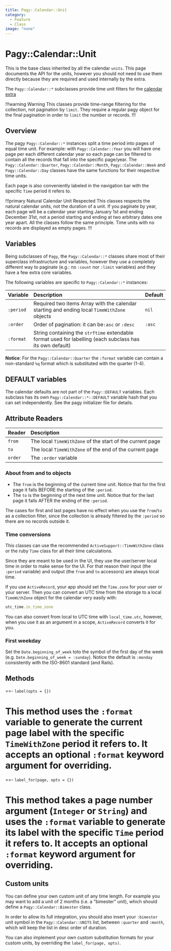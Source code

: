 ```yaml
---
title: Pagy::Calendar::Unit
category:
  - Feature
  - Class
image: "none"
---
```


# Pagy::Calendar::Unit

This is the base class inherited by all the calendar `units`. This page documents the API for the units, however you should not need to use them directly because they are required and used internally by the extra.

The `Pagy::Calendar::*` subclasses provide time unit filters for the [calendar extra](/docs/extras/calendar.md)

!!!warning Warning
This classes provide time-range filtering for the collection, not pagination by `limit`. They require a 
regular pagy object for the final pagination in order to `limit` the number or records.
!!!

## Overview

The pagy `Pagy::Calendar::*` instances split a time period into pages of equal time unit. For example: with `Pagy::Calendar::Year`
you will have one page per each different calendar year so each page can be filtered to contain all the records that fall into the
specific page/year. The `Pagy::Calendar::Quarter`, `Pagy::Calendar::Month`, `Pagy::Calendar::Week` and `Pagy::Calendar::Day`
classes have the same functions for their respective time units.

Each page is also conveniently labeled in the navigation bar with the specific `Time` period it refers to.

!!!primary Natural Calendar Unit Respected
This classes respects the natural calendar units, not the duration of a unit. If you paginate by year, each page will be a
calendar year starting January 1st and ending December 31st, not a period starting and ending at two arbitrary dates one year
apart. All the classes follow the same principle. Time units with no records are displayed as empty pages.
!!!

## Variables

Being subclasses of `Pagy`, the `Pagy::Calendar::*` classes share most of their superclass infrastructure and variables, however
they use a completely different way to paginate (e.g.: no `:count` nor `:limit` variables) and they have a few extra core
variables.

The following variables are specific to `Pagy::Calendar::*` instances:

| Variable  | Description                                                                                               | Default |
|:----------|:----------------------------------------------------------------------------------------------------------|:--------|
| `:period` | Required two items Array with the calendar starting and ending local `TimeWithZone` objects               | `nil`   |
| `:order`  | Order of pagination: it can be`:asc` or `:desc`                                                           | `:asc`  |
| `:format` | String containing the `strftime` extendable format used for labelling (each subclass has its own default) |         |

**Notice**: For the `Pagy::Calendar::Quarter` the `:format` variable can contain a non-standard `%q` format which is substituted
with the quarter (1-4).

## DEFAULT variables

The calendar defaults are not part of the `Pagy::DEFAULT` variables. Each subclass has its own `Pagy::Calendar::*::DEFAULT`
variable hash that you can set independently. See the pagy initializer file for details.

## Attribute Readers

| Reader  | Description                                               |
|:--------|:----------------------------------------------------------|
| `from`  | The local `TimeWithZone` of the start of the current page |
| `to`    | The local `TimeWithZone` of the end of the current page   |
| `order` | The `:order` variable                                     |

### About from and to objects

- The `from` is the beginning of the current time unit. Notice that for the first page it falls BEFORE the starting of
  the `:period`.
- The `to` is the beginning of the next time unit. Notice that for the last page it falls AFTER the ending of the `:period`.

The cases for first and last pages have no effect when you use the `from`/`to` as a collection filter, since the collection is
already filtered by the `:period` so there are no records outside it.

### Time conversions

This classes can use the recommended `ActiveSupport::TimeWithZone` class or the ruby `Time` class for all their time calculations.

Since they are meant to be used in the UI, they use the user/server local time in order to make sense for the UI. For that reason
their input (the `:period` variable) and output (the `from` and `to` accessors) are always local time.

If you use `ActiveRecord`, your app should set the `Time.zone` for your user or your server. Then you can convert an UTC time from
the storage to a local `TimeWithZone` object for the calendar very easily with:

```ruby
utc_time.in_time_zone
```

You can also convert from local to UTC time with `local_time.utc`, however, when you use it as an argument in a
scope, `ActiveRecord` converts it for you.

### First weekday

Set the `Date.beginning_of_week` toto the symbol of the first day of the week (e.g. `Date.beginning_of_week = :sunday`). Notice
the default is `:monday` consistently with the ISO-8601 standard (and Rails).

## Methods

==- `label(opts = {})`

This method uses the `:format` variable to generate the current page label with the specific `TimeWithZone` period it refers to. It accepts an optional `:format` keyword argument for overriding.
===

==- `label_for(page, opts = {})`

This method takes a page number argument (`Integer` or `String`) and uses the `:format` variable to generate its label with the specific `Time` period it refers to. It accepts an optional `:format` keyword argument for overriding.
===

## Custom units

You can define your own custom unit of any time length. For example you may want to add a unit of 2 months (i.e. a "bimester"
unit), which should define a `Pagy::Calendar::Bimester` class.

In order to allow its full integration, you should also insert your `:bimester` unit symbol in the `Pagy::Calendar::UNITS` list,
between `:quarter` and `:month`, which will keep the list in desc order of duration.

You can also implement your own custom substitution formats for your custom units, by overriding the `label_for(page, opts)`.
